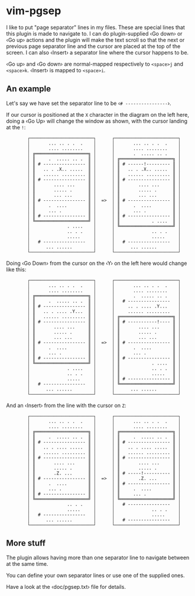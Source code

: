 # vim-pgsep

I like to put "page separator" lines in my files. These are special
lines that this plugin is made to navigate to. I can do plugin-supplied ‹Go down›
or ‹Go up› actions and the plugin will make the text scroll so that the next or
previous page separator line and the cursor are placed at the top of
the screen. I can also ‹Insert› a separator line where the cursor
happens to be.

‹Go up› and ‹Go down› are normal-mapped respectively to `<space>j` and
`<space>k`. ‹Insert› is mapped to `<space>i`.

[comment]: # (vim-pgsep separator line)
## An example

Let's say we have set the separator line to be
‹`# ----------------`›.

If our cursor is positioned at the `X` character in the diagram on the
left here, doing a ‹Go Up› will change the window as shown, with the
cursor landing at the `!`:

```
        ┌────────────────────────┐      ┌────────────────────────┐
        │       ... .. . .  .    │      │       ... .. . .  .    │
        │       .... ........    │      │       .... ........    │
        │ ╔════════════════════╗ │      │       .  ..... .. .    │
        │ ║     .  ..... .. .  ║ │      │ ╔════════════════════╗ │
        │ ║ # ---------------- ║ │      │ ║ # ------!--------- ║ │
        │ ║   .. . .X.. .....  ║ │      │ ║   .. . .X.. .....  ║ │
        │ ║   ...... ......... ║ │      │ ║   ...... ......... ║ │
        │ ║ # ---------------- ║ │      │ ║ # ---------------- ║ │
        │ ║       .... ...     ║ │      │ ║       .... ...     ║ │
        │ ║       ..... .      ║ │      │ ║       ..... .      ║ │
        │ ║       ... ...      ║ │      │ ║       ... ...      ║ │
        │ ║ # ---------------- ║ │  =>  │ ║ # ---------------- ║ │
        │ ║     .  ....        ║ │      │ ║     .  ....        ║ │
        │ ║     ... .          ║ │      │ ║     ... .          ║ │
        │ ║ # ---------------- ║ │      │ ║ # ---------------- ║ │
        │ ╚════════════════════╝ │      │ ║            . ....  ║ │
        │              . ....    │      │ ╚════════════════════╝ │
        │              .. . .    │      │              .. . .    │
        │              .....     │      │              .....     │
        │   # ----------------   │      │   # ----------------   │
        │      ... ......        │      │      ... ......        │
        └────────────────────────┘      └────────────────────────┘
```

Doing ‹Go Down› from the cursor on the ‹Y› on the left here would
change like this:

```
        ┌────────────────────────┐      ┌────────────────────────┐
        │       ... .. . .  .    │      │       ... .. . .  .    │
        │       .... ........    │      │       .... ........    │
        │ ╔════════════════════╗ │      │       .  ..... .. .    │
        │ ║     .  ..... .. .  ║ │      │   # ----------------   │
        │ ║ # ---------------- ║ │      │     .. . .... .Y...    │
        │ ║   .. . .... .Y...  ║ │      │     ...... .........   │
        │ ║   ...... ......... ║ │      │ ╔════════════════════╗ │
        │ ║ # ---------------- ║ │      │ ║ # -----------!---- ║ │
        │ ║       .... ...     ║ │      │ ║       .... ...     ║ │
        │ ║       ..... .      ║ │      │ ║       ..... .      ║ │
        │ ║       ... ...      ║ │      │ ║       ... ...      ║ │
        │ ║ # ---------------- ║ │  =>  │ ║ # ---------------- ║ │
        │ ║     .  ....        ║ │      │ ║     .  ....        ║ │
        │ ║     ... .          ║ │      │ ║     ... .          ║ │
        │ ║ # ---------------- ║ │      │ ║ # ---------------- ║ │
        │ ╚════════════════════╝ │      │ ║            . ....  ║ │
        │              . ....    │      │ ║            .. . .  ║ │
        │              .. . .    │      │ ║            .....   ║ │
        │              .....     │      │ ║ # ---------------- ║ │
        │   # ----------------   │      │ ╚════════════════════╝ │
        │      ... ......        │      │      ... ......        │
        └────────────────────────┘      └────────────────────────┘
```

And an ‹Insert› from the line with the cursor on `Z`:

```
        ┌────────────────────────┐      ┌────────────────────────┐
        │       ... .. . .  .    │      │       ... .. . .  .    │
        │       .... ........    │      │       .... ........    │
        │ ╔════════════════════╗ │      │ ╔════════════════════╗ │
        │ ║     .  ..... .. .  ║ │      │ ║     .  ..... .. .  ║ │
        │ ║ # ---------------- ║ │      │ ║ # ---------------- ║ │
        │ ║   .. . .... .....  ║ │      │ ║   .. . .... .....  ║ │
        │ ║   ...... ......... ║ │      │ ║   ...... ......... ║ │
        │ ║ # ---------------- ║ │      │ ║ # ---------------- ║ │
        │ ║       .... ...     ║ │      │ ║       .... ...     ║ │
        │ ║       ..... .      ║ │      │ ║       ..... .      ║ │
        │ ║       .Z. ...      ║ │      │ ║ # -----!---------- ║ │
        │ ║ # ---------------- ║ │  =>  │ ║       .Z. ...      ║ │
        │ ║     .  ....        ║ │      │ ║ # ---------------- ║ │
        │ ║     ... .          ║ │      │ ║     .  ....        ║ │
        │ ║ # ---------------- ║ │      │ ║     ... .          ║ │
        │ ╚════════════════════╝ │      │ ╚════════════════════╝ │
        │              .. . .    │      │   # ----------------   │
        │              .....     │      │              .. . .    │
        │   # ----------------   │      │              .....     │
        │      ... ......        │      │   # ----------------   │
        └────────────────────────┘      └────────────────────────┘
```

[comment]: # (vim-pgsep separator line)
## More stuff

The plugin allows having more than one separator line to navigate
between at the same time. 

You can define your own separator lines or use one of
the supplied ones.

Have a look at the ‹doc/pgsep.txt› file for details.
